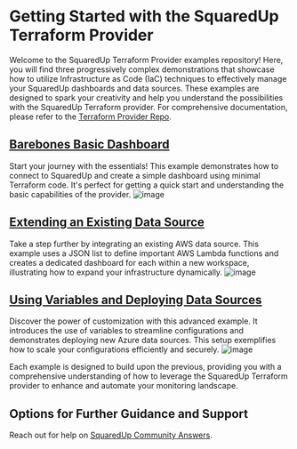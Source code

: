 # Getting Started with the SquaredUp Terraform Provider

Welcome to the SquaredUp Terraform Provider examples repository! Here, you will find three progressively complex demonstrations that showcase how to utilize Infrastructure as Code (IaC) techniques to effectively manage your SquaredUp dashboards and data sources. These examples are designed to spark your creativity and help you understand the possibilities with the SquaredUp Terraform provider. For comprehensive documentation, please refer to the [Terraform Provider Repo](https://github.com/squaredup/terraform-provider-squaredup/blob/main/docs/index.md).

## [Barebones Basic Dashboard](./1%20BarebonesBasic/README.md)

Start your journey with the essentials! This example demonstrates how to connect to SquaredUp and create a simple dashboard using minimal Terraform code. It's perfect for getting a quick start and understanding the basic capabilities of the provider.
![image](https://github.com/squaredup/introduction-to-squaredup-terraform/assets/17866458/b7dc3eae-1087-4872-9d7d-ff95691cf665)

## [Extending an Existing Data Source](./2%20ExistingAwsDatasource/README.md)

Take a step further by integrating an existing AWS data source. This example uses a JSON list to define important AWS Lambda functions and creates a dedicated dashboard for each within a new workspace, illustrating how to expand your infrastructure dynamically.
![image](https://github.com/squaredup/introduction-to-squaredup-terraform/assets/17866458/8f63b0a2-38af-4082-a414-805455389dce)

## [Using Variables and Deploying Data Sources](./3%20AzureDeployment/README.md)

Discover the power of customization with this advanced example. It introduces the use of variables to streamline configurations and demonstrates deploying new Azure data sources. This setup exemplifies how to scale your configurations efficiently and securely.
![image](https://github.com/squaredup/introduction-to-squaredup-terraform/assets/17866458/7facb8d1-2e5d-4210-ab16-4b0477b760a9)

Each example is designed to build upon the previous, providing you with a comprehensive understanding of how to leverage the SquaredUp Terraform provider to enhance and automate your monitoring landscape.

## Options for Further Guidance and Support

Reach out for help on [SquaredUp Community Answers](https://community.squaredup.com/).

